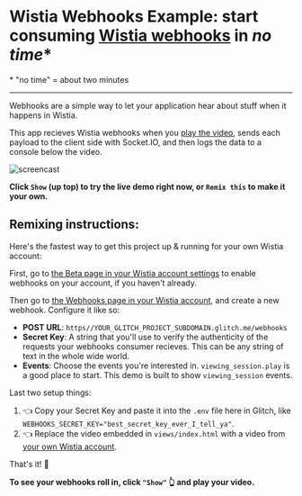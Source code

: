 Wistia Webhooks Example: start consuming [Wistia webhooks](https://wistia.com/doc/webhooks) in _no time_*
======================================================================

\* "no time" = about two minutes

---

Webhooks are a simple way to let your application hear about stuff when it happens in Wistia. 

This app recieves Wistia webhooks when you [play the video](https://wistia-webhooks-example.glitch.me?wtime=0s), sends each payload to the client side with Socket.IO, and then logs the data to a console below the video.

![screencast](https://cdn.glitch.com/fd94eac0-7f39-48d7-85d4-87ae0d46b36a%2Flenny-webhooks-demo.gif?1492620682049)

**Click `Show` (up top) to try the live demo right now, or `Remix this` to make it your own.**

Remixing instructions:
----------------------

Here's the fastest way to get this project up & running for your own Wistia account:

First, go to [the Beta page in your Wistia account settings](https://my.wistia.com/account/beta) to enable webhooks on your account, if you haven't already.

Then go to [the Webhooks page in your Wistia account](https://my.wistia.com/account/webhooks), and create a new webhook. Configure it like so:

* **POST URL**: `https//YOUR_GLITCH_PROJECT_SUBDOMAIN.glitch.me/webhooks`
* **Secret Key**: A string that you'll use to verify the authenticity of the requests your webhooks consumer recieves. This can be any string of text in the whole wide world.
* **Events**: Choose the events you're interested in. `viewing_session.play` is a good place to start. This demo is built to show `viewing_session` events.

Last two setup things:
1. 👈 Copy your Secret Key and paste it into the `.env` file here in Glitch, like `WEBHOOKS_SECRET_KEY="best_secret_key_ever_I_tell_ya"`.
2. 👈 Replace the video embedded in `views/index.html` with a video from [your own Wistia account](https://my.wistia.com).

That's it! 🎉

**To see your webhooks roll in, click `"Show"` 👆 and play your video.**